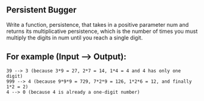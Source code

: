 ## Persistent Bugger

Write a function, persistence, that takes in a positive parameter num and returns its multiplicative persistence, which is the number of times you must multiply the digits in num until you reach a single digit.

## For example (Input --> Output):

    39 --> 3 (because 3*9 = 27, 2*7 = 14, 1*4 = 4 and 4 has only one digit)
    999 --> 4 (because 9*9*9 = 729, 7*2*9 = 126, 1*2*6 = 12, and finally 1*2 = 2)
    4 --> 0 (because 4 is already a one-digit number)

